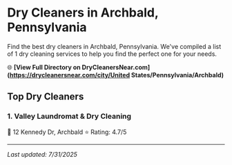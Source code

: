 # Dry Cleaners in Archbald, Pennsylvania

Find the best dry cleaners in Archbald, Pennsylvania. We've compiled a list of 1 dry cleaning services to help you find the perfect one for your needs.

🌐 **[View Full Directory on DryCleanersNear.com](https://drycleanersnear.com/city/United States/Pennsylvania/Archbald)**

## Top Dry Cleaners

### 1. Valley Laundromat & Dry Cleaning
📍 12 Kennedy Dr, Archbald
⭐ Rating: 4.7/5


---

*Last updated: 7/31/2025*
